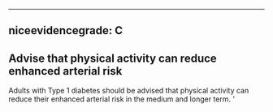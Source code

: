 
---
niceevidencegrade: C
---

## Advise that physical activity can reduce enhanced arterial risk
Adults with Type 1 diabetes should be advised that physical activity can reduce their enhanced arterial risk in the medium and longer term. 
'

